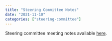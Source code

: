 ```yaml
---
title: "Steering Committee Notes"
date: "2021-11-10"
categories: ["steering-committee"]
---
```


Steering committee meeting notes available [here](https://github.com/maplibre/maplibre/discussions/3).
